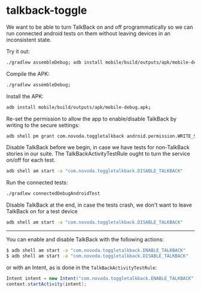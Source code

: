 talkback-toggle
=============
We want to be able to turn TalkBack on and off programmatically so we can run connected android tests on them without leaving devices in an inconsistent state.

Try it out:

```bash
./gradlew assembleDebug; adb install mobile/build/outputs/apk/mobile-debug.apk; adb shell pm grant com.novoda.toggletalkback android.permission.WRITE_SECURE_SETTINGS; adb shell am start -a "com.novoda.toggletalkback.DISABLE_TALKBACK"; ./gradlew connectedDebugAndroidTest
```

Compile the APK:

```bash
./gradlew assembleDebug;
```

Install the APK:

```bash
adb install mobile/build/outputs/apk/mobile-debug.apk;
```

Re-set the permission to allow the app to enable/disable TalkBack by writing to the secure settings:

```bash
adb shell pm grant com.novoda.toggletalkback android.permission.WRITE_SECURE_SETTINGS;
```

Disable TalkBack before we begin, in case we have tests for non-TalkBack stories in our suite. The TalkBackActivityTestRule ought to turn the service on/off for each test.

```bash
adb shell am start -a "com.novoda.toggletalkback.DISABLE_TALKBACK"
```

Run the connected tests:

```bash
./gradlew connectedDebugAndroidTest
```

Disable TalkBack at the end, in case the tests crash, we don't want to leave TalkBack on for a test device
```bash
adb shell am start -a "com.novoda.toggletalkback.DISABLE_TALKBACK"
```

---

You can enable and disable TalkBack with the following actions:

```bash
$ adb shell am start -a "com.novoda.toggletalkback.ENABLE_TALKBACK"
$ adb shell am start -a "com.novoda.toggletalkback.DISABLE_TALKBACK"
```

or with an Intent, as is done in the `TalkBackActivityTestRule`:

```java
Intent intent = new Intent("com.novoda.toggletalkback.ENABLE_TALKBACK")
context.startActivity(intent);
```
